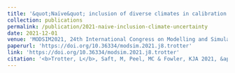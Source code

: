 ```yaml
---
title: '&quot;Naïve&quot; inclusion of diverse climates in calibration is not sufficient to improve model reliability under future climate uncertainty.'
collection: publications
permalink: /publication/2021-naive-inclusion-climate-uncertainty
date: 2021-12-01
venue: 'MODSIM2021, 24th International Congress on Modelling and Simulation'
paperurl: 'https://doi.org/10.36334/modsim.2021.j8.trotter'
link: 'https://doi.org/10.36334/modsim.2021.j8.trotter'
citation: '<b>Trotter, L</b>, Saft, M, Peel, MC & Fowler, KJA 2021, &apos;&quot;Naïve&quot; inclusion of diverse climates in calibration is not sufficient to improve model reliability under future climate uncertainty.&apos;, in <i>MODSIM2021, 24th International Congress on Modelling and Simulation. Modelling and Simulation Society of Australia and New Zealand</i>, pp. 588–594, doi:10.36334/modsim.2021.j8.trotter'
---
```

